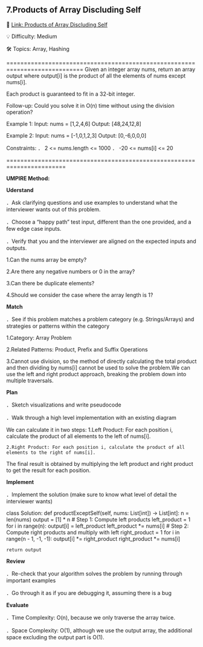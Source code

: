 **7.Products of Array Discluding Self**
------------------------------------------------
🔗 [Link: Products of Array Discluding Self ](https://neetcode.io/problems/products-of-array-discluding-self)

💡 Difficulty: Medium

🛠️ Topics: Array, Hashing

============================================================================
Given an integer array nums, return an array output where output[i] is the product of all the elements of nums except nums[i].

Each product is guaranteed to fit in a 32-bit integer.

Follow-up: Could you solve it in O(n) time without using the division operation?

Example 1:
Input: nums = [1,2,4,6]
Output: [48,24,12,8]

Example 2:
Input: nums = [-1,0,1,2,3]
Output: [0,-6,0,0,0]

Constraints:
． 2 <= nums.length <= 1000
． -20 <= nums[i] <= 20

=======================================================================

**UMPIRE Method:**

**Uderstand**

．Ask clarifying questions and use examples to understand what the interviewer wants out of this problem.

．Choose a “happy path” test input, different than the one provided, and a few edge case inputs.

．Verify that you and the interviewer are aligned on the expected inputs and outputs.

1.Can the nums array be empty?

2.Are there any negative numbers or 0 in the array?

3.Can there be duplicate elements?

4.Should we consider the case where the array length is 1?


**Match**

．See if this problem matches a problem category (e.g. Strings/Arrays) and strategies or patterns within the category

1.Category: Array Problem

2.Related Patterns: Product, Prefix and Suffix Operations

3.Cannot use division, so the method of directly calculating the total product and then dividing by nums[i] cannot be used 
to solve the problem.We can use the left and right product approach, breaking the problem down into multiple traversals.

**Plan**

．Sketch visualizations and write pseudocode

．Walk through a high level implementation with an existing diagram

We can calculate it in two steps:
    1.Left Product: For each position i, calculate the product of all elements to the left of nums[i].
    
    2.Right Product: For each position i, calculate the product of all elements to the right of nums[i].
    
The final result is obtained by multiplying the left product and right product to get the result for each position.

**Implement**

．Implement the solution (make sure to know what level of detail the interviewer wants)


class Solution:
    def productExceptSelf(self, nums: List[int]) -> List[int]:
        n = len(nums)
        output = [1] * n
        # Step 1: Compute left products
    left_product = 1
    for i in range(n):
        output[i] = left_product
        left_product *= nums[i]
    # Step 2: Compute right products and multiply with left
    right_product = 1
    for i in range(n - 1, -1, -1):
        output[i] *= right_product
        right_product *= nums[i]
        
    return output

**Review**

．Re-check that your algorithm solves the problem by running through important examples

．Go through it as if you are debugging it, assuming there is a bug

**Evaluate**

．Time Complexity: O(n), because we only traverse the array twice.

．Space Complexity: O(1), although we use the output array, the additional space excluding the output part is O(1).







